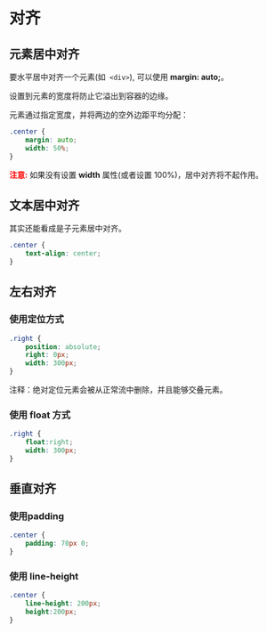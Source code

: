 # 对齐

## 元素居中对齐

要水平居中对齐一个元素(如` <div>`), 可以使用 **margin: auto;**。

设置到元素的宽度将防止它溢出到容器的边缘。

元素通过指定宽度，并将两边的空外边距平均分配：

```css
.center {
    margin: auto;
    width: 50%;
}
```

<font color=red>**注意:**</font> 如果没有设置 **width** 属性(或者设置 100%)，居中对齐将不起作用。

## 文本居中对齐

其实还能看成是子元素居中对齐。

```css
.center {
    text-align: center;
}
```

## 左右对齐

### 使用定位方式

```css
.right {
    position: absolute;
    right: 0px;
    width: 300px;
}
```

注释：绝对定位元素会被从正常流中删除，并且能够交叠元素。

### 使用 float 方式

```css
.right {
    float:right;
    width: 300px;
}
```

## 垂直对齐

### 使用padding

```css
.center {
    padding: 70px 0;
}
```

### 使用 line-height

```css
.center {
    line-height: 200px;
    height:200px;
}
```

